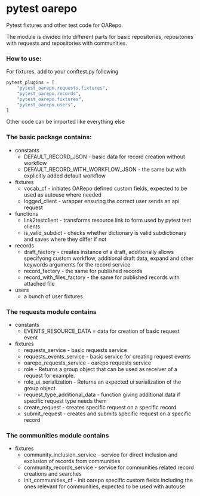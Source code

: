 # pytest oarepo
Pytest fixtures and other test code for OARepo.

The module is divided into different parts for basic repositories, repositories with requests and repositories with communities.

### How to use:
For fixtures, add to your conftest.py following
```python
pytest_plugins = [
    "pytest_oarepo.requests.fixtures",
    "pytest_oarepo.records",
    "pytest_oarepo.fixtures",
    "pytest_oarepo.users",
]
```
Other code can be imported like everything else

### The basic package contains:
- constants
  - DEFAULT_RECORD_JSON - basic data for record creation without workflow
  - DEFAULT_RECORD_WITH_WORKFLOW_JSON - the same but with explicitly added default workflow
- fixtures
  - vocab_cf - initiates OARepo defined custom fields, expected to be used as autouse where needed
  - logged_client - wrapper ensuring the correct user sends an api request
- functions
  - link2testclient - transforms resource link to form used by pytest test clients
  - is_valid_subdict - checks whether dictionary is valid subdictionary and saves where they differ if not
- records
  - draft_factory - creates instance of a draft, additionally allows specifyong custom workflow, additional draft data, expand and other keywords arguments for the record service
  - record_factory - the same for published records
  - record_with_files_factory - the same for published records with attached file
- users
  - a bunch of user fixtures
### The requests module contains
- constants
  - EVENTS_RESOURCE_DATA = data for creation of basic request event 
- fixtures
  - requests_service - basic requests service
  - requests_events_service - basic service for creating request events
  - oarepo_requests_service - oarepo requests service
  - role - Returns a group object that can be used as receiver of a request for example.
  - role_ui_serialization - Returns an expected ui serialization of the group object
  - request_type_additional_data - function giving additional data if specific request type needs them
  - create_request - creates specific request on a specific record
  - submit_request - creates and submits specific request on a specific record
### The communities module contains
- fixtures
  - community_inclusion_service - service for direct inclusion and exclusion of records from communities
  - community_records_service - service for communities related record creations and searches
  - init_communities_cf - init oarepo specific custom fields including the ones relevant for communities, expected to be used with autouse



